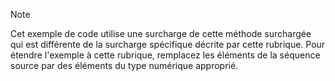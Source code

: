 > [!NOTE]
>  Cet exemple de code utilise une surcharge de cette méthode surchargée qui est différente de la surcharge spécifique décrite par cette rubrique. Pour étendre l'exemple à cette rubrique, remplacez les éléments de la séquence source par des éléments du type numérique approprié.